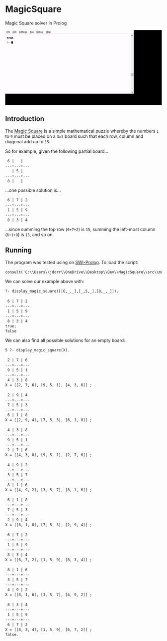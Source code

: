 # MagicSquare
Magic Square solver in Prolog

![Screenshot](https://github.com/James-P-D/MagicSquare/blob/main/screenshot.gif)

## Introduction

The [Magic Square](https://en.wikipedia.org/wiki/Magic_square) is a simple mathematical puzzle whereby the numbers `1` to `9` must be placed on a `3x3` board such that each row, column and diagonal add up to `15`.

So for example, given the following partial board...

```
 6 |   |   
---+---+---
   | 5 |   
---+---+---
 8 |   |   
```

...one possible solution is...

```
 6 | 7 | 2
---+---+---
 1 | 5 | 9
---+---+---
 8 | 3 | 4
```

...since summing the top row (`6+7+2`) is `15`, summing the left-most column (`6+1+8`) is `15`, and so on.

## Running

The program was tested using on [SWI-Prolog](https://www.swi-prolog.org/). To load the script:

```
consult('C:\\Users\\jdorr\\OneDrive\\Desktop\\Dev\\MagicSquare\\src\\magic_square.pl').
```

We can solve our example above with:

```
?- display_magic_square([[6,_,_],[_,5,_],[8,_,_]]).

 6 | 7 | 2
---+---+---
 1 | 5 | 9
---+---+---
 8 | 3 | 4
true;
false
```

We can also find all possible solutions for an empty board:

```
5 ?- display_magic_square(X).

 2 | 7 | 6
---+---+---
 9 | 5 | 1
---+---+---
 4 | 3 | 8
X = [[2, 7, 6], [9, 5, 1], [4, 3, 8]] ;

 2 | 9 | 4
---+---+---
 7 | 5 | 3
---+---+---
 6 | 1 | 8
X = [[2, 9, 4], [7, 5, 3], [6, 1, 8]] ;

 4 | 3 | 8
---+---+---
 9 | 5 | 1
---+---+---
 2 | 7 | 6
X = [[4, 3, 8], [9, 5, 1], [2, 7, 6]] ;

 4 | 9 | 2
---+---+---
 3 | 5 | 7
---+---+---
 8 | 1 | 6
X = [[4, 9, 2], [3, 5, 7], [8, 1, 6]] ;

 6 | 1 | 8
---+---+---
 7 | 5 | 3
---+---+---
 2 | 9 | 4
X = [[6, 1, 8], [7, 5, 3], [2, 9, 4]] ;

 6 | 7 | 2
---+---+---
 1 | 5 | 9
---+---+---
 8 | 3 | 4
X = [[6, 7, 2], [1, 5, 9], [8, 3, 4]] ;

 8 | 1 | 6
---+---+---
 3 | 5 | 7
---+---+---
 4 | 9 | 2
X = [[8, 1, 6], [3, 5, 7], [4, 9, 2]] ;

 8 | 3 | 4
---+---+---
 1 | 5 | 9
---+---+---
 6 | 7 | 2
X = [[8, 3, 4], [1, 5, 9], [6, 7, 2]] ;
false.
```